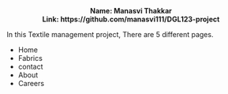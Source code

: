 <center><b>Name: Manasvi Thakkar</b><br>
<b>Link: https://github.com/manasvi111/DGL123-project</b></center>

In this Textile management project, There are 5 different pages.
- Home
- Fabrics
- contact
- About
- Careers
